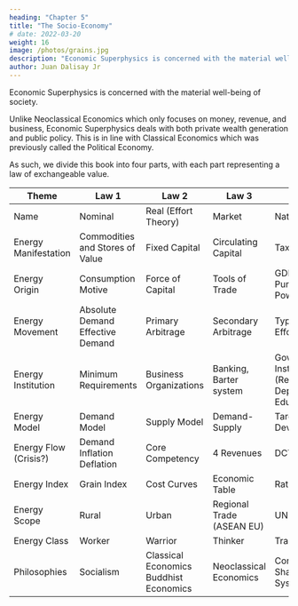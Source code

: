 ```yaml
---
heading: "Chapter 5"
title: "The Socio-Economy"
# date: 2022-03-20
weight: 16
image: /photos/grains.jpg
description: "Economic Superphysics is concerned with the material well-being of society."
author: Juan Dalisay Jr
---
```


Economic Superphysics is concerned with the material well-being of society. 

Unlike Neoclassical Economics which only focuses on money, revenue, and business, Economic Superphysics deals with both private wealth generation and public policy. This is in line with Classical  Economics which was previously called the Political Economy. 

As such, we divide this book into four parts, with each part representing a law of exchangeable value. 



Theme | Law 1 | Law 2 | Law 3 | Law 4
---- | --- | --- | --- | --- 
Name 				 | Nominal 						| Real (Effort Theory) | Market | Natural 
Energy Manifestation | Commodities and Stores of Value | Fixed Capital | Circulating Capital | Taxes
Energy Origin 		 | Consumption Motive 			| Force of Capital | Tools of Trade | GDP and Purchasing Power
Energy Movement      | Absolute Demand Effective Demand | Primary Arbitrage | Secondary Arbitrage | Types of Effort
Energy Institution   | Minimum Requirements 		| Business Organizations | Banking, Barter system | Government Institutions (Resources Dept, Education) 
Energy Model 		 | Demand Model 				| Supply Model | Demand-Supply | Targetted Development
Energy Flow (Crisis?)| Demand Inflation Deflation 	| Core Competency | 4 Revenues | DCTI
Energy Index 		 | Grain Index 					| Cost Curves 	| Economic Table | Ratios GDP
Energy Scope 		 | Rural 						| Urban | Regional Trade (ASEAN EU) | UN 
Energy Class 		 | Worker 						| Warrior | Thinker | Trader
Philosophies 		 | Socialism 					| Classical Economics Buddhist Economics | Neoclassical Economics | Communism Shariah Inca System 


